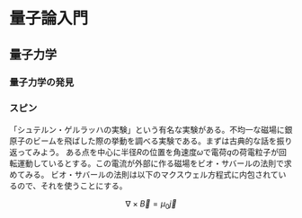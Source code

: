 # 量子論入門

## 量子力学

### 量子力学の発見



### スピン
「シュテルン・ゲルラッハの実験」という有名な実験がある。不均一な磁場に銀原子のビームを飛ばした際の挙動を調べる実験である。まずは古典的な話を振り返ってみよう。
ある点を中心に半径$`R`$の位置を角速度$`\omega`$で電荷$`q`$の荷電粒子が回転運動しているとする。この電流が外部に作る磁場をビオ・サバールの法則で求めてみる。
ビオ・サバールの法則は以下のマクスウェル方程式に内包されているので、それを使うことにする。

$$\begin{equation}\nabla\times \vec{B} = \mu_0\vec{j}\end{equation}$$
